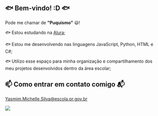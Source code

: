 ## 🐟 Bem-vindo! :D 🐟

Pode me chamar de **"Puquismo"** 😃!

🐟 Estou estudando na [Alura](https://www.alura.com.br);

🐟 Estou me desenvolvendo nas linguagens JavaScript, Python, HTML e C#;

🐟 Utilizo esse espaço para minha organização e compartilhamento dos meu projetos desenvolvidos dentro da área escolar;

## 📫 Como entrar em contato comigo 📬

 Yasmim.Michelle.Silva@escola.pr.gov.br


 ![](https://tenor.com/pt-BR/view/pjsekai-project-sekai-gif-20114869)

<!--
**PukaPukismo/PukaPukismo** is a ✨ _special_ ✨ repository because its `README.md` (this file) appears on your GitHub profile.

Here are some ideas to get you started:

- 🔭 I’m currently working on ...
- 🌱 I’m currently learning ...
- 👯 I’m looking to collaborate on ...
- 🤔 I’m looking for help with ...
- 💬 Ask me about ...
- 📫 How to reach me: ...
- 😄 Pronouns: ...
- ⚡ Fun fact: ...
-->
